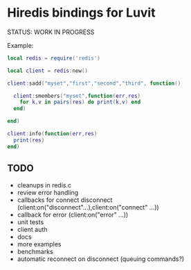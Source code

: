 Hiredis bindings for Luvit
=====
STATUS: WORK IN PROGRESS

Example:

```lua
local redis = require('redis')

local client = redis:new()

client:sadd("myset","first","second","third", function()

  client:smembers("myset",function(err,res)
    for k,v in pairs(res) do print(k,v) end
  end)

end)

client:info(function(err,res)
  print(res)
end)
```

## TODO
* cleanups in redis.c
* review error handling
* callbacks for connect disconnect (client:on("disconnect"...),client:on("connect" ...))
* callback for error (client:on("error" ...))
* unit tests
* client auth
* docs
* more examples
* benchmarks
* automatic reconnect on disconnect (queuing commands?)
